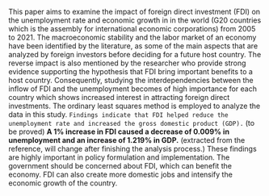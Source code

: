 This paper aims to examine the impact of foreign direct investment (FDI) on the unemployment rate and economic growth in in the world (G20 countries which is the assembly for international economic corporations) from 2005 to 2021. The macroeconomic stability and the labor market of an economy have been identified by the literature, as some of the main aspects that are analyzed by foreign investors before deciding for a future host country. The reverse impact is also mentioned by the researcher who provide strong evidence supporting the hypothesis that FDI bring important benefits to a host country. Consequently, studying the interdependencies between the inflow of FDI and the unemployment becomes of high importance for each country which shows increased interest in attracting foreign direct investments. The ordinary least squares method is employed to analyze the data in this study. `Findings indicate that FDI helped reduce the unemployment rate and increased the gross domestic product (GDP).` (to be proved) **A 1% increase in FDI caused a decrease of 0.009% in unemployment and an increase of 1.219% in GDP.** (extracted from the reference, will change after finishing the analysis process.) These findings are highly important in policy formulation and implementation. The government should be concerned about FDI, which can benefit the economy. FDI can also create more domestic jobs and intensify the economic growth of the country.
